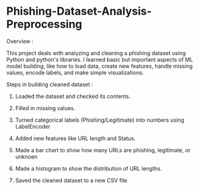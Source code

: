 # Phishing-Dataset-Analysis-Preprocessing

Overview :

This project deals with analyzing and cleaning a phishing dataset using Python and python's libraries. I learned basic but important aspects of ML model building, like how to load data, create new features, handle missing values, encode labels, and make simple visualizations.



Steps in building cleaned dataset :

1. Loaded the dataset and checked its contents.

2. Filled in missing values.

3. Turned categorical labels (Phishing/Legitimate) into numbers using LabelEncoder

4. Added new features like URL length and Status.

5. Made a bar chart to show how many URLs are phishing, legitimate, or unknoen

6. Made a histogram to show the distribution of URL lengths.

7. Saved the cleaned dataset to a new CSV file.
